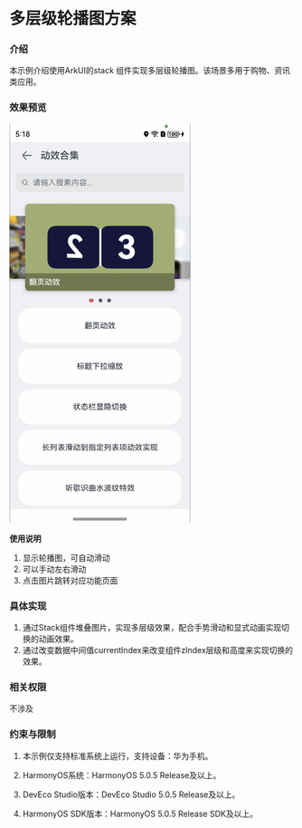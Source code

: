 # 多层级轮播图方案

### 介绍

本示例介绍使用ArkUI的stack 组件实现多层级轮播图。该场景多用于购物、资讯类应用。

### 效果预览

![](../../../../../../screenshots/device/carousel.gif)

**使用说明**

1. 显示轮播图，可自动滑动
2. 可以手动左右滑动
3. 点击图片跳转对应功能页面

### 具体实现

1. 通过Stack组件堆叠图片，实现多层级效果，配合手势滑动和显式动画实现切换的动画效果。
2. 通过改变数据中间值currentIndex来改变组件zIndex层级和高度来实现切换的效果。

### 相关权限

不涉及

### 约束与限制

1. 本示例仅支持标准系统上运行，支持设备：华为手机。

2. HarmonyOS系统：HarmonyOS 5.0.5 Release及以上。

3. DevEco Studio版本：DevEco Studio 5.0.5 Release及以上。

4. HarmonyOS SDK版本：HarmonyOS 5.0.5 Release SDK及以上。